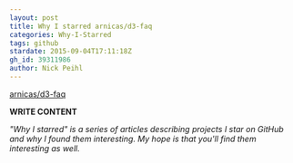 ```yaml
---
layout: post
title: Why I starred arnicas/d3-faq
categories: Why-I-Starred
tags: github
stardate: 2015-09-04T17:11:18Z
gh_id: 39311986
author: Nick Peihl
---
```


[arnicas/d3-faq](star.repo.html_url)

**WRITE CONTENT**

*"Why I starred" is a series of articles describing projects I star on GitHub and why I found them interesting. My hope is that you'll find them interesting as well.*

